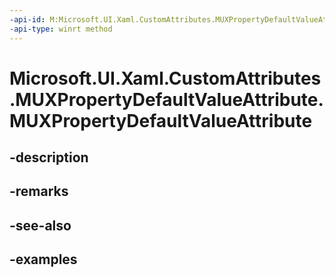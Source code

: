 ```yaml
---
-api-id: M:Microsoft.UI.Xaml.CustomAttributes.MUXPropertyDefaultValueAttribute.#ctor
-api-type: winrt method
---
```


<!-- Method syntax.
public MUXPropertyDefaultValueAttribute.MUXPropertyDefaultValueAttribute()
-->

# Microsoft.UI.Xaml.CustomAttributes.MUXPropertyDefaultValueAttribute.MUXPropertyDefaultValueAttribute

## -description

## -remarks

## -see-also

## -examples

